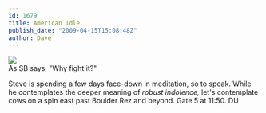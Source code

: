 ```yaml
---
id: 1679
title: American Idle
publish_date: "2009-04-15T15:08:48Z"
author: Dave
---
```

![](http://www.flagstafffrenzy.org/wp-content/uploads/2009/04/couch-potato.jpg)  
As SB says, "Why fight it?"

Steve is spending a few days face-down in meditation, so to speak. While he contemplates the deeper meaning of _robust indolence,_ let's contemplate cows on a spin east past Boulder Rez and beyond. Gate 5 at 11:50. DU
